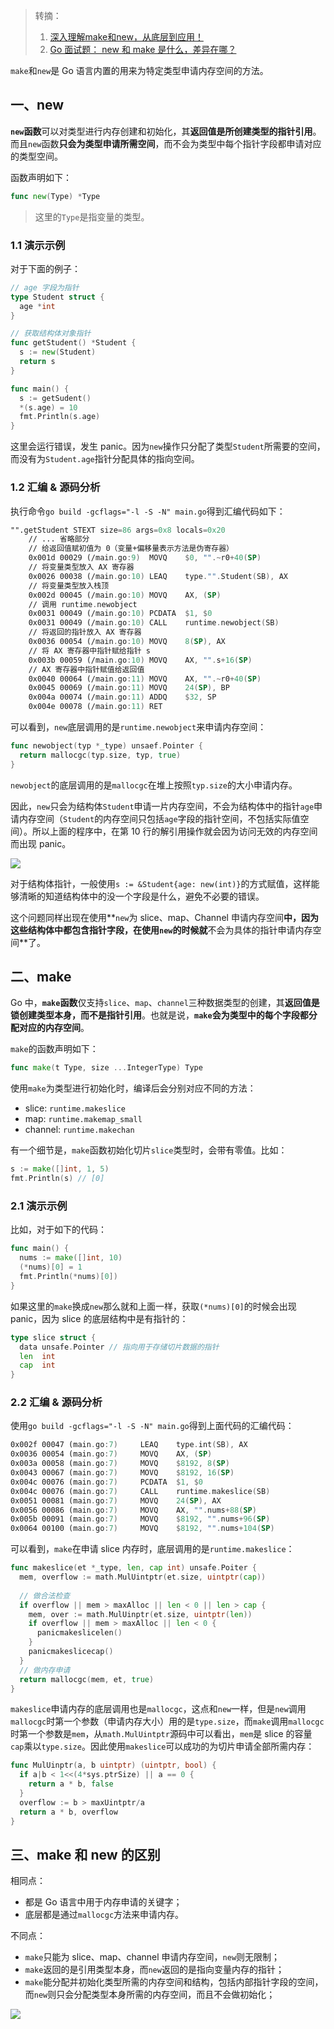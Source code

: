 > 转摘：
> 
> 1. [深入理解make和new，从底层到应用！](https://mp.weixin.qq.com/s/5WQIu3LLb5BhOqyaXPM0Sw)
> 2. [Go 面试题： new 和 make 是什么，差异在哪？](https://mp.weixin.qq.com/s/tZg3zmESlLmefAWdTR96Tg)

`make`和`new`是 Go 语言内置的用来为特定类型申请内存空间的方法。

## 一、new

**`new`函数**可以对类型进行内存创建和初始化，其**返回值是所创建类型的指针引用**。而且`new`函数**只会为类型申请所需空间**，而不会为类型中每个指针字段都申请对应的类型空间。

函数声明如下：

```go
func new(Type) *Type
```

> 这里的`Type`是指变量的类型。

### 1.1 演示示例

对于下面的例子：

```go
// age 字段为指针
type Student struct {
  age *int
}

// 获取结构体对象指针
func getStudent() *Student {
  s := new(Student)
  return s
}

func main() {
  s := getSudent()
  *(s.age) = 10
  fmt.Println(s.age)
}
```

这里会运行错误，发生 panic。因为`new`操作只分配了类型`Student`所需要的空间，而没有为`Student.age`指针分配具体的指向空间。

### 1.2 汇编 & 源码分析

执行命令`go build -gcflags="-l -S -N" main.go`得到汇编代码如下：

```asm
"".getStudent STEXT size=86 args=0x8 locals=0x20
    // ... 省略部分
    // 给返回值赋初值为 0（变量+偏移量表示方法是伪寄存器）
    0x001d 00029 (/main.go:9)  MOVQ    $0, "".~r0+40(SP)    
    // 将变量类型放入 AX 寄存器
    0x0026 00038 (/main.go:10) LEAQ    type."".Student(SB), AX
    // 将变量类型放入栈顶
    0x002d 00045 (/main.go:10) MOVQ    AX, (SP)
    // 调用 runtime.newobject
    0x0031 00049 (/main.go:10) PCDATA  $1, $0
    0x0031 00049 (/main.go:10) CALL    runtime.newobject(SB)
    // 将返回的指针放入 AX 寄存器
    0x0036 00054 (/main.go:10) MOVQ    8(SP), AX
    // 将 AX 寄存器中指针赋给指针 s
    0x003b 00059 (/main.go:10) MOVQ    AX, "".s+16(SP)
    // AX 寄存器中指针赋值给返回值
    0x0040 00064 (/main.go:11) MOVQ    AX, "".~r0+40(SP)
    0x0045 00069 (/main.go:11) MOVQ    24(SP), BP
    0x004a 00074 (/main.go:11) ADDQ    $32, SP
    0x004e 00078 (/main.go:11) RET
```

可以看到，`new`底层调用的是`runtime.newobject`来申请内存空间：

```go
func newobject(typ *_type) unsaef.Pointer {
  return mallocgc(typ.size, typ, true)
}
```

`newobject`的底层调用的是`mallocgc`在堆上按照`typ.size`的大小申请内存。

因此，`new`只会为结构体`Student`申请一片内存空间，不会为结构体中的指针`age`申请内存空间（`Student`的内存空间只包括`age`字段的指针空间，不包括实际值空间）。所以上面的程序中，在第 10 行的解引用操作就会因为访问无效的内存空间而出现 panic。

![](http://cnd.qiniu.lin07ux.cn/markdown/1640754762317-998d25aaa162.jpg)

对于结构体指针，一般使用`s := &Student{age: new(int)}`的方式赋值，这样能够清晰的知道结构体中的没一个字段是什么，避免不必要的错误。

这个问题同样出现在使用**`new`为 slice、map、Channel 申请内存空间**中，因为这些结构体中都包含指针字段，在使用`new`的时候就**不会为具体的指针申请内存空间**了。

## 二、make

Go 中，**`make`函数**仅支持`slice`、`map`、`channel`三种数据类型的创建，其**返回值是锁创建类型本身，而不是指针引用**。也就是说，**`make`会为类型中的每个字段都分配对应的内存空间**。

`make`的函数声明如下：

```go
func make(t Type, size ...IntegerType) Type
```

使用`make`为类型进行初始化时，编译后会分别对应不同的方法：

* slice: `runtime.makeslice`
* map: `runtime.makemap_small`
* channel: `runtime.makechan`

有一个细节是，`make`函数初始化切片`slice`类型时，会带有零值。比如：

```go
s := make([]int, 1, 5)
fmt.Println(s) // [0]
```

### 2.1 演示示例

比如，对于如下的代码：

```go
func main() {
  nums := make([]int, 10)
  (*nums)[0] = 1
  fmt.Println(*nums)[0])
}
```

如果这里的`make`换成`new`那么就和上面一样，获取`(*nums)[0]`的时候会出现 panic，因为 slice 的底层结构中是有指针的：

```go
type slice struct {
  data unsafe.Pointer // 指向用于存储切片数据的指针
  len  int
  cap  int
}
```

### 2.2 汇编 & 源码分析

使用`go build -gcflags="-l -S -N" main.go`得到上面代码的汇编代码：

```asm
0x002f 00047 (main.go:7)     LEAQ    type.int(SB), AX
0x0036 00054 (main.go:7)     MOVQ    AX, (SP)
0x003a 00058 (main.go:7)     MOVQ    $8192, 8(SP)
0x0043 00067 (main.go:7)     MOVQ    $8192, 16(SP)
0x004c 00076 (main.go:7)     PCDATA  $1, $0
0x004c 00076 (main.go:7)     CALL    runtime.makeslice(SB)
0x0051 00081 (main.go:7)     MOVQ    24(SP), AX
0x0056 00086 (main.go:7)     MOVQ    AX, "".nums+88(SP)
0x005b 00091 (main.go:7)     MOVQ    $8192, "".nums+96(SP)
0x0064 00100 (main.go:7)     MOVQ    $8192, "".nums+104(SP)
```

可以看到，`make`在申请 slice 内存时，底层调用的是`runtime.makeslice`：

```go
func makeslice(et *_type, len, cap int) unsafe.Poiter {
  mem, overflow := math.MulUintptr(et.size, uintptr(cap))
  
  // 做合法检查
  if overflow || mem > maxAlloc || len < 0 || len > cap {
    mem, over := math.MulUinptr(et.size, uintptr(len))
    if overflow || mem > maxAlloc || len < 0 {
      panicmakeslicelen()
    }
    panicmakeslicecap()
  }
  // 做内存申请
  return mallocgc(mem, et, true)
}
```

`makeslice`申请内存的底层调用也是`mallocgc`，这点和`new`一样，但是`new`调用`mallocgc`时第一个参数（申请内存大小）用的是`type.size`，而`make`调用`mallocgc`时第一个参数是`mem`，从`math.MulUintptr`源码中可以看出，`mem`是 slice 的容量`cap`乘以`type.size`。因此使用`makeslice`可以成功的为切片申请全部所需内存：

```go
func MulUinptr(a, b uintptr) (uintptr, bool) {
  if a|b < 1<<(4*sys.ptrSize) || a == 0 {
    return a * b, false
  }
  overflow := b > maxUintptr/a
  return a * b, overflow
}
```

## 三、make 和 new 的区别

相同点：

* 都是 Go 语言中用于内存申请的关键字；
* 底层都是通过`mallocgc`方法来申请内存。

不同点：

* `make`只能为 slice、map、channel 申请内存空间，`new`则无限制；
* `make`返回的是引用类型本身，而`new`返回的是指向变量内存的指针；
* `make`能分配并初始化类型所需的内存空间和结构，包括内部指针字段的空间，而`new`则只会分配类型本身所需的内存空间，而且不会做初始化；

![](http://cnd.qiniu.lin07ux.cn/markdown/1640764482565-038c3ae07252.jpg)


